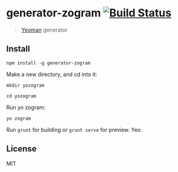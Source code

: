 # generator-zogram [![Build Status](https://secure.travis-ci.org/jeromev/generator-zogram.png?branch=master)](https://travis-ci.org/jeromev/generator-zogram)

> [Yeoman](http://yeoman.io) generator

## Install

<code>npm install -g generator-zogram</code>

Make a new directory, and cd into it:

<code>mkdir yozogram</code>

<code>cd yozogram</code>

Run yo zogram:

<code>yo zogram</code>

Run <code>grunt</code> for building or <code>grunt serve</code> for preview. Yeo.


## License

MIT
